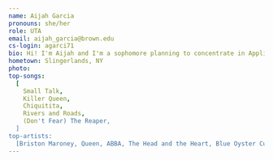 ```yaml
---
name: Aijah Garcia
pronouns: she/her
role: UTA
email: aijah_garcia@brown.edu
cs-login: agarci71
bio: Hi! I'm Aijah and I'm a sophomore planning to concentrate in Applied Math and CS. I  love spending time with friends doing anything from cliff jumping or skiing to knitting. For fun I  enjoy dancing (I'm in a dance company here at Brown) and baking a mean batch of cinnamon rolls!
hometown: Slingerlands, NY
photo:
top-songs:
  [
    Small Talk,
    Killer Queen,
    Chiquitita,
    Rivers and Roads,
    (Don't Fear) The Reaper,
  ]
top-artists:
  [Briston Maroney, Queen, ABBA, The Head and the Heart, Blue Oyster Cult]
---
```

